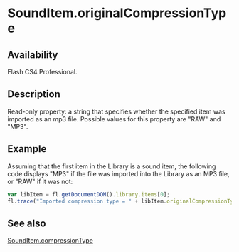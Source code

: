 # SoundItem.originalCompressionType

## Availability

Flash CS4 Professional.

## Description

Read-only property: a string that specifies whether the specified item was imported as an mp3 file. Possible values for this property are "RAW" and "MP3".

## Example

Assuming that the first item in the Library is a sound item, the following code displays "MP3" if the file was imported into the Library as an MP3 file, or "RAW" if it was not:

```javascript
var libItem = fl.getDocumentDOM().library.items[0];
fl.trace("Imported compression type = " + libItem.originalCompressionType);
```

## See also

[SoundItem.compressionType](../SoundItem_object/SoundItem2.md)
